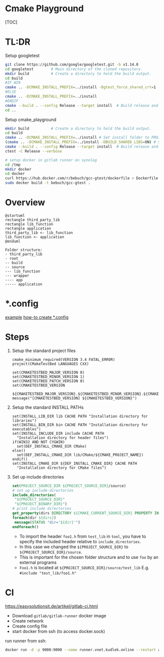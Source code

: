 Cmake Playground
====
[TOC]

# TL:DR

Setup googletest 

```sh
git clone https://github.com/google/googletest.git -b v1.14.0
cd googletest        # Main directory of the cloned repository.
mkdir build          # Create a directory to hold the build output.
cd build 
#IF WIN
cmake .. -DCMAKE_INSTALL_PREFIX=../install -Dgtest_force_shared_crt=1  # Set install folder to PROJECT_ROOT/install
#ELSE
cmake .. -DCMAKE_INSTALL_PREFIX=../install 
#ENDIF
cmake --build . --config Release --target install  # Build release and trigger install procedure
cd ..
```

Setup cmake_playground
```sh 
mkdir build          # Create a directory to hold the build output.
cd build
cmake .. -DCMAKE_INSTALL_PREFIX=../install # Set install folder to PROJECT_ROOT/install
(cmake .. -DCMAKE_INSTALL_PREFIX=../install -DBUILD_SHARED_LIBS=ON) # Shared lib
cmake --build . --config Release --target install  # Build release and trigger install procedure
ctest -C Release --verbose
```

```sh
# setup docker in gitlab runner on synolog
cd /tmp
mkdir docker
cd docker
curl https://hub.docker.com/r/bebuch/gcc-gtest/dockerfile > Dockerfile
sudo docker build -t bebuch/gcc-gtest .
```


# Overview

```puml
@startuml
rectangle third_party_lib
rectangle lib_function
rectangle application
third_party_lib <- lib_function
lib_function <- application
@enduml
```
```
Folder structure:
- third_party_lib
- root
-- build
-- source
--- lib_function
--- wrapper
---- app
----- application
```


# *.config
[example](https://github.com/roboception/rc_dynamics_api/blob/master/cmake/PROJECTConfig.cmake.in)
[how-to create *.config](https://gitlab.kitware.com/cmake/community/-/wikis/doc/tutorials/How-to-create-a-ProjectConfig.cmake-file)


# Steps
1. Setup the standard project files

    ```make
    cmake_minimum_required(VERSION 3.4 FATAL_ERROR)
    project(CMakeTestBed LANGUAGES CXX)

    set(CMAKETESTBED_MAJOR_VERSION 0)
    set(CMAKETESTBED_MINOR_VERSION 1)
    set(CMAKETESTBED_PATCH_VERSION 0)
    set(CMAKETESTBED_VERSION
      ${CMAKETESTBED_MAJOR_VERSION}.${CMAKETESTBED_MINOR_VERSION}.${CMAKETESTBED_PATCH_VERSION})
    message("[CMAKETESTBED_VERSION] ${CMAKETESTBED_VERSION}")
    ```
2. Setup the standard INSTALL PATHs

    ```make
    set(INSTALL_LIB_DIR lib CACHE PATH "Installation directory for libraries")
    set(INSTALL_BIN_DIR bin CACHE PATH "Installation directory for executables")
    set(INSTALL_INCLUDE_DIR include CACHE PATH
      "Installation directory for header files")
    if(WIN32 AND NOT CYGWIN)
      set(DEF_INSTALL_CMAKE_DIR CMake)
    else()
      set(DEF_INSTALL_CMAKE_DIR lib/CMake/${CMAKE_PROJECT_NAME})
    endif()
    set(INSTALL_CMAKE_DIR ${DEF_INSTALL_CMAKE_DIR} CACHE PATH
      "Installation directory for CMake files")
    ```
3. Set up include directories

    ```cmake
    set(PROJECT_SOURCE_DIR ${PROJECT_SOURCE_DIR}/source)
    # set up include-directories
    include_directories(
     "${PROJECT_SOURCE_DIR}"
     "${PROJECT_BINARY_DIR}")
    # print include directories
    get_property(dirs DIRECTORY ${CMAKE_CURRENT_SOURCE_DIR} PROPERTY INCLUDE_DIRECTORIES)
    foreach(dir ${dirs})
     message(STATUS "dir='${dir}'")
    endforeach()
    ```


    - To import the header ``foo1.h`` from ``test_lib`` in ``tool``, you have to specify the included header relative to ``include_directories``.
    - In this case we changed the ``${PROJECT_SOURCE_DIR}`` to ``${PROJECT_SOURCE_DIR}/source``.
    - This is important for the chosen folder structure and to use ``foo`` by an external programs
    - ``Foo1.h`` is located at ``${PROJECT_SOURCE_DIR}/source/test_lib``  E.g. ``#include "test_lib/foo1.h"``



# CI

https://easysolutionsit.de/artikel/gitlab-ci.html

- Download ``gitlab/gitlab-runner`` docker image
- Create network
- Create config file
- start docker from ssh (to access docker.sock)


run runner from ssh:

```bash
docker run -d -p 9000:9000 --name runner.vnet.kudlek.online --restart always -v /var/run/docker.sock:/var/run/docker.sock -v volume1/docker_gitlab/runner/runner0/data:/etc/gitlab-runner --network=gitlab-runner gitlab/gitlab-runner
```
